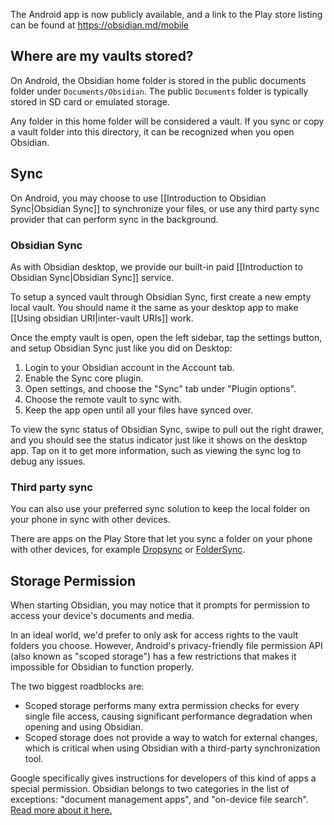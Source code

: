 The Android app is now publicly available, and a link to the Play store listing can be found at https://obsidian.md/mobile

## Where are my vaults stored?

On Android, the Obsidian home folder is stored in the public documents folder under `Documents/Obsidian`. The public `Documents` folder is typically stored in SD card or emulated storage.

Any folder in this home folder will be considered a vault. If you sync or copy a vault folder into this directory, it can be recognized when you open Obsidian.

## Sync

On Android, you may choose to use [[Introduction to Obsidian Sync|Obsidian Sync]] to synchronize your files, or use any third party sync provider that can perform sync in the background.

### Obsidian Sync

As with Obsidian desktop, we provide our built-in paid [[Introduction to Obsidian Sync|Obsidian Sync]] service.

To setup a synced vault through Obsidian Sync, first create a new empty local vault. You should name it the same as your desktop app to make [[Using obsidian URI|inter-vault URIs]] work.

Once the empty vault is open, open the left sidebar, tap the settings button, and setup Obsidian Sync just like you did on Desktop:

1. Login to your Obsidian account in the Account tab.
2. Enable the Sync core plugin.
3. Open settings, and choose the "Sync" tab under "Plugin options".
4. Choose the remote vault to sync with.
5. Keep the app open until all your files have synced over.

To view the sync status of Obsidian Sync, swipe to pull out the right drawer, and you should see the status indicator just like it shows on the desktop app. Tap on it to get more information, such as viewing the sync log to debug any issues.

### Third party sync

You can also use your preferred sync solution to keep the local folder on your phone in sync with other devices.

There are apps on the Play Store that let you sync a folder on your phone with other devices, for example [Dropsync](https://play.google.com/store/apps/details?id=com.ttxapps.dropsync) or [FolderSync](https://play.google.com/store/apps/details?id=dk.tacit.android.foldersync.lite).

## Storage Permission

When starting Obsidian, you may notice that it prompts for permission to access your device's documents and media.

In an ideal world, we'd prefer to only ask for access rights to the vault folders you choose. However, Android's privacy-friendly file permission API (also known as "scoped storage") has a few restrictions that makes it impossible for Obsidian to function properly.

The two biggest roadblocks are:
- Scoped storage performs many extra permission checks for every single file access, causing significant performance degradation when opening and using Obsidian.
- Scoped storage does not provide a way to watch for external changes, which is critical when using Obsidian with a third-party synchronization tool.

Google specifically gives instructions for developers of this kind of apps a special permission. Obsidian belongs to two categories in the list of exceptions: "document management apps", and "on-device file search". [Read more about it here.](https://developer.android.com/training/data-storage/manage-all-files)
